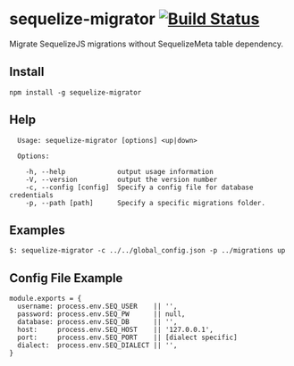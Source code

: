 # sequelize-migrator [![Build Status](https://travis-ci.org/durango/sequelize-migrator.png?branch=master)](https://travis-ci.org/durango/sequelize-migrator)

Migrate SequelizeJS migrations without SequelizeMeta table dependency.

## Install

```npm install -g sequelize-migrator```

## Help

```
  Usage: sequelize-migrator [options] <up|down>

  Options:

    -h, --help             output usage information
    -V, --version          output the version number
    -c, --config [config]  Specify a config file for database credentials
    -p, --path [path]      Specify a specific migrations folder.
```

## Examples

```$: sequelize-migrator -c ../../global_config.json -p ../migrations up```

## Config File Example

```
module.exports = {
  username: process.env.SEQ_USER    || '',
  password: process.env.SEQ_PW      || null,
  database: process.env.SEQ_DB      || '',
  host:     process.env.SEQ_HOST    || '127.0.0.1',
  port:     process.env.SEQ_PORT    || [dialect specific]
  dialect:  process.env.SEQ_DIALECT || '',
}
```